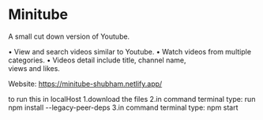 # Minitube
A small cut down version of Youtube.

• View and search videos similar to Youtube.
• Watch videos from multiple categories.
• Videos detail include title, channel name,   
  views and likes.

Website: https://minitube-shubham.netlify.app/

to run this in localHost
1.download the files
2.in command terminal type: run npm install --legacy-peer-deps
3.in command terminal type: npm start
